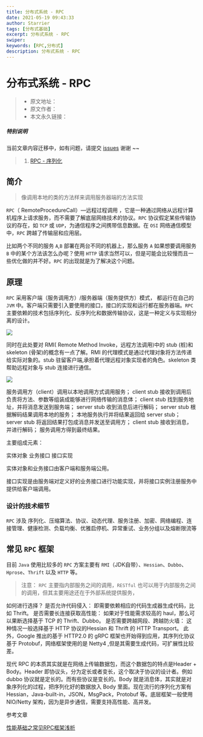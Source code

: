 ```yaml
---
title: 分布式系统 - RPC
date: 2021-05-19 09:43:33
author: Starrier
tags: [分布式基础]
excerpt: 分布式系统 - RPC
swiper:
keywords: [RPC,分布式]
description: 分布式系统 - RPC
---
```


# 分布式系统 - RPC 

> * 原文地址：[]()
> * 原文作者：[]()
> * 本文永久链接：[]()

##### **特别说明**

当前文章内容迁移中，如有问题，请提交 [issues](https://github.com/Starrier/starrier.github.io/issues) 谢谢 ~~

> 1. [RPC - 序列化]()

## 简介

> 像调用本地的类的方法样来调用服务器端的方法实现

`RPC`（ RemoteProcedureCall）—远程过程调用 ，它是一种通过网络从远程计算机程序上请求服务，而不需要了解底层网络技术的协议。`RPC` 协议假定某些传输协议的存在，如 `TCP` 或 `UDP`，为通信程序之间携带信息数据。在 `OSI` 网络通信模型中，`RPC` 跨越了传输层和应用层。

比如两个不同的服务 `A`,`B` 部署在两台不同的机器上，那么服务 `A` 如果想要调用服务 `B` 中的某个方法该怎么办呢？使用 `HTTP` 请求当然可以，但是可能会比较慢而且一些优化做的并不好。`RPC` 的出现就是为了解决这个问题。

## 原理

`RPC` 采用客户端（服务调用方）/服务器端（服务提供方）模式， 都运行在自己的 `JVM` 中。客户端只需要引入要使用的接口，接口的实现和运行都在服务器端。`RPC` 主要依赖的技术包括序列化、反序列化和数据传输协议，这是一种定义与实现相分离的设计。

![](https://ask.qcloudimg.com/http-save/yehe-5836255/sqmh32g7mx.jpeg?imageView2/2/w/1620)

同时在此处要对 RMI( Remote Method Invoke，远程方法调用)中的 stub (桩)和skeleton (骨架)的概念有一点了解。RMI 的代理模式是通过代理对象将方法传递给实际对象的。stub 驻留客户端,承担着代理远程对象实现者的角色。skeleton 类帮助远程对象与 stub 连接进行通信。 

![](https://ask.qcloudimg.com/http-save/yehe-5836255/rok7xkgm7z.jpeg?imageView2/2/w/1620)

服务调用方（client）调用以本地调用方式调用服务；
client stub 接收到调用后负责将方法、参数等组装成能够进行网络传输的消息体；
client stub 找到服务地址，并将消息发送到服务端；
server stub 收到消息后进行解码；
server stub 根据解码结果调用本地的服务；
本地服务执行并将结果返回给 server stub；
server stub 将返回结果打包成消息并发送至调用方；
client stub 接收到消息，并进行解码；
服务调用方得到最终结果。

主要组成元素：

实体对象
业务接口
接口实现

实体对象和业务接口由客户端和服务端公用。

接口实现是由服务端对定义好的业务接口进行功能实现，并将接口实例注册服务中提供给客户端调用。

### 设计的技术细节

`RPC` 涉及 序列化、压缩算法、协议、动态代理、服务注册、加密、网络编程、连接管理、健康检测、负载均衡、优雅启停机、异常重试、业务分组以及熔断限流等

## 常见 `RPC` 框架

目前 `Java` 使用比较多的 `RPC` 方案主要有 `RMI`（JDK自带）、`Hessian`、`Dubbo`、`Hprose`、`Thrift` 以及 `HTTP` 等。

> 注意：
> `RPC` 主要指内部服务之间的调用，`RESTful` 也可以用于内部服务之间的调用，但其主要用途还在于外部系统提供服务，


如何进行选择？
是否允许代码侵入： 即需要依赖相应的代码生成器生成代码，比如 Thrift。
是否需要长连接获取高性能： 如果对于性能需求较高的 haul，那么可以果断选择基于 TCP 的 Thrift、Dubbo。
是否需要跨越网段、跨越防火墙： 这种情况一般选择基于 HTTP 协议的Hessian 和 Thrift 的 HTTP Transport。
此外，Google 推出的基于 HTTP2.0 的 gRPC 框架也开始得到应用，其序列化协议基于 Protobuf，网络框架使用的是 Netty4 ,但是其需要生成代码，可扩展性比较差。

现代 RPC 的本质其实就是在网络上传输数据包，而这个数据包的特点是Header + Body。Header 即协议头，分为定长或者变长，这个取决于协议的设计者。例如 dubbo 协议就是定长的。而有些协议是变长的。Body 就是消息体，其实就是对象序列化的过程，把序列化好的数据放入 Body 里面。现在流行的序列化方案有 Hessian，Java-built-in，JSON，MsgPack，Protobuf 等。底层框架一般使用 NIO/Netty 架构，因为是异步通信，需要支持高性能、高并发。


参考文章

[性能基础之常见RPC框架浅析](https://cloud.tencent.com/developer/article/1465446)
